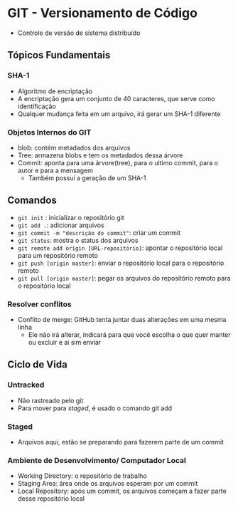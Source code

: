 # GIT - Versionamento de Código
- Controle de versão de sistema distribuído

## Tópicos Fundamentais

### SHA-1
- Algoritmo de encriptação
- A encriptação gera um conjunto de 40 caracteres, que serve como identificação
- Qualquer mudança feita em um arquivo, irá gerar um SHA-1 diferente

### Objetos Internos do GIT
- blob: contém metadados dos arquivos
- Tree: armazena blobs e tem os metadados dessa árvore
- Commit: aponta para uma árvore(tree), para o ultimo commit, para o autor e para a mensagem
  - Também possui a geração de um SHA-1

## Comandos
- <code>git init</code> : inicializar o repositório git
- <code>git add .</code>: adicionar arquivos
- <code>git commit -m "descrição do commit"</code>: criar um commit
- <code>git status</code>: mostra o status dos arquivos
- <code>git remote add origin [URL-repositório]</code>: apontar o repositório local para um repositório remoto
- <code>git push [origin master]</code>: enviar o repositório local para o repositório remoto
- <code>git pull [origin master]</code>: pegar os arquivos do repositório remoto para o repositório local

### Resolver conflitos
- Conflito de merge: GitHub tenta juntar duas alterações em uma mesma linha
  - Ele não irá alterar, indicará para que você escolha o que quer manter ou excluir e ai sim enviar

## Ciclo de Vida
### Untracked
- Não rastreado pelo git
- Para mover para _staged_, é usado o comando git add

### Staged
- Arquivos aqui, estão se preparando para fazerem parte de um commit

### Ambiente de Desenvolvimento/ Computador Local
- Working Directory: o repositório de trabalho
- Staging Area: área onde os arquivos esperam por um commit
- Local Repository: após um commit, os arquivos começam a fazer parte desse repositório local